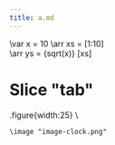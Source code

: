 ```yaml
---
title: a.md
---
```

\var x = 10
\arr xs = [1:10]          
\arr ys = {sqrt(x)} [xs]

# Slice "tab"

.figure{width:25}
\\
```img
\image "image-clock.png"
```
